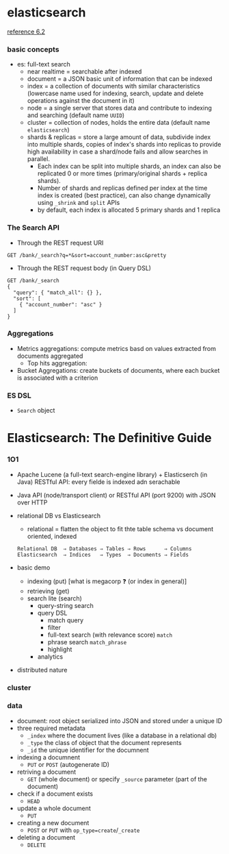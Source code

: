 # elasticsearch
[reference 6.2](https://www.elastic.co/guide/en/elasticsearch/reference/6.2/index.html)

### basic concepts
- es: full-text search
  - near realtime = searchable after indexed
  - document = a JSON basic unit of information that can be indexed
  - index = a collection of documents with similar characteristics (lowercase name used for indexing, search, update and delete operations against the document in it)
  - node = a single server that stores data and contribute to indexing and searching (default name `UUID`)
  - cluster = collection of nodes, holds the entire data (default name `elasticsearch`)
  - shards & replicas = store a large amount of data, subdivide index into multiple shards, copies of index's shards into replicas to provide high availability in case a shard/node fails and allow searches in parallel.
    - Each index can be split into multiple shards, an index can also be replicated 0 or more times (primary/original shards + replica shards).
    - Number of shards and replicas defined per index at the time index is created (best practice), can also change dynamically using `_shrink` and `split` APIs
    - by default, each index is allocated 5 primary shards and 1 replica

### The Search API
- Through the REST request URI
```
GET /bank/_search?q=*&sort=account_number:asc&pretty
```
- Through the REST request body (in Query DSL)
```
GET /bank/_search
{
  "query": { "match_all": {} },
  "sort": [
    { "account_number": "asc" }
  ]
}
```

### Aggregations
- Metrics aggregations: compute metrics basd on values extracted from documents aggregated
  - Top hits aggregation:
- Bucket Aggregations: create buckets of documents, where each bucket is associated with a criterion

### ES DSL
- `Search` object

# Elasticsearch: The Definitive Guide
### 1O1
- Apache Lucene (a full-text search-engine library) + Elasticserch (in Java) RESTful API: every fielde is indexed adn serachable
- Java API (node/transport client) or RESTful API (port 9200) with JSON over HTTP

- relational DB vs Elasticsearch
  - relational = flatten the object to fit thte table schema vs document oriented, indexed
  ```
  Relational DB  ⇒ Databases ⇒ Tables ⇒ Rows      ⇒ Columns
  Elasticsearch  ⇒ Indices   ⇒ Types  ⇒ Documents ⇒ Fields
  ```

- basic demo
  - indexing (put) [what is megacorp :question: (or index in general)]
  - retrieving (get)
  - search lite (search)
    - query-string search
    - query DSL
      - match query
      - filter
      - full-text search (with relevance score) `match`
      - phrase search `match_phrase`
      - highlight
    - analytics

- distributed nature

### cluster

### data
- document: root object serialized into JSON and stored under a unique ID
- three required metadata
  - `_index` where the document lives (like a database in a relational db)
  - `_type` the class of object that the document represents
  - `_id` the unique identifier for the documnent
- indexing a documnent
  - `PUT` or `POST` (autogenerate ID)
- retriving a document
  -  `GET` (whole document) or specify `_source` parameter (part of the document)
- check if a document exists
  -  `HEAD`
- update a whole document
  - `PUT`
- creating a new document
  - `POST` or `PUT` with `op_type=create`/`_create`
- deleting a document
  - `DELETE`
